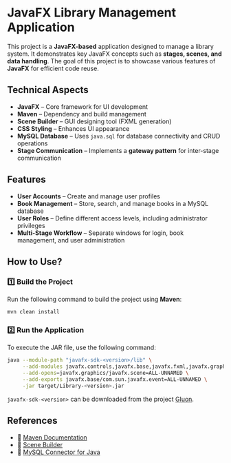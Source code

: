 # **JavaFX Library Management Application**

This project is a **JavaFX-based** application designed to manage a library system. It demonstrates key JavaFX concepts such as **stages, scenes, and data handling**. The goal of this project is to showcase various features of **JavaFX** for efficient code reuse.

## **Technical Aspects**  

- **JavaFX** – Core framework for UI development  
- **Maven** – Dependency and build management  
- **Scene Builder** – GUI designing tool (FXML generation)  
- **CSS Styling** – Enhances UI appearance  
- **MySQL Database** – Uses `java.sql` for database connectivity and CRUD operations  
- **Stage Communication** – Implements a **gateway pattern** for inter-stage communication 

## **Features**  

- **User Accounts** – Create and manage user profiles  
- **Book Management** – Store, search, and manage books in a MySQL database  
- **User Roles** – Define different access levels, including administrator privileges  
- **Multi-Stage Workflow** – Separate windows for login, book management, and user administration  


## **How to Use?**  

### **1️⃣ Build the Project**  

Run the following command to build the project using **Maven**:  

```sh
mvn clean install
```

### **2️⃣ Run the Application**  

To execute the JAR file, use the following command:  

```sh
java --module-path "javafx-sdk-<version>/lib" \
     --add-modules javafx.controls,javafx.base,javafx.fxml,javafx.graphics,javafx.media,javafx.web \
     --add-opens=javafx.graphics/javafx.scene=ALL-UNNAMED \
     --add-exports javafx.base/com.sun.javafx.event=ALL-UNNAMED \
     -jar target/Library-<version>.jar
```

`javafx-sdk-<version>` can be downloaded from the project [Gluon](https://gluonhq.com/products/javafx/).


## **References**  

- 📌 [Maven Documentation](https://maven.apache.org/)  
- 📌 [Scene Builder](https://gluonhq.com/products/scene-builder/)  
- 📌 [MySQL Connector for Java](https://dev.mysql.com/downloads/connector/j/)  

